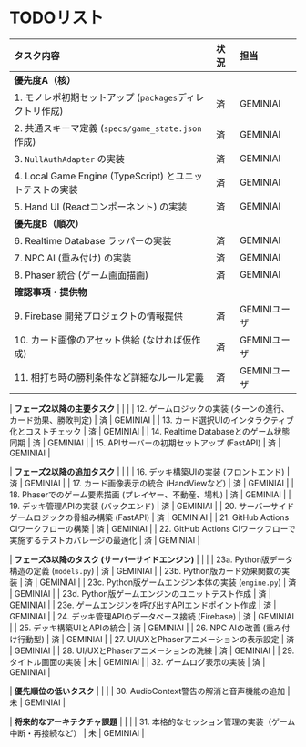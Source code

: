 # TODOリスト

| タスク内容 | 状況 | 担当 |
| :--- | :--- | :--- |
| **優先度A（核）** | | |
| 1. モノレポ初期セットアップ (`packages`ディレクトリ作成) | 済 | GEMINIAI |
| 2. 共通スキーマ定義 (`specs/game_state.json`作成) | 済 | GEMINIAI |
| 3. `NullAuthAdapter` の実装 | 済 | GEMINIAI |
| 4. Local Game Engine (TypeScript) とユニットテストの実装 | 済 | GEMINIAI |
| 5. Hand UI (Reactコンポーネント) の実装 | 済 | GEMINIAI |
| **優先度B（順次）** | | |
| 6. Realtime Database ラッパーの実装 | 済 | GEMINIAI |
| 7. NPC AI (重み付け) の実装 | 済 | GEMINIAI |
| 8. Phaser 統合 (ゲーム画面描画) | 済 | GEMINIAI |
| **確認事項・提供物** | | |
| 9. Firebase 開発プロジェクトの情報提供 | 済 | GEMINIユーザ |
| 10. カード画像のアセット供給 (なければ仮作成) | 済 | GEMINIユーザ |
| 11. 相打ち時の勝利条件など詳細なルール定義 | 済 | GEMINIユーザ |

| **フェーズ2以降の主要タスク** | | |
| 12. ゲームロジックの実装 (ターンの進行、カード効果、勝敗判定) | 済 | GEMINIAI |
| 13. カード選択UIのインタラクティブ化とコストチェック | 済 | GEMINIAI |
| 14. Realtime Databaseとのゲーム状態同期 | 済 | GEMINIAI |
| 15. APIサーバーの初期セットアップ (FastAPI) | 済 | GEMINIAI |

| **フェーズ2以降の追加タスク** | | |
| 16. デッキ構築UIの実装 (フロントエンド) | 済 | GEMINIAI |
| 17. カード画像表示の統合 (HandViewなど) | 済 | GEMINIAI |
| 18. Phaserでのゲーム要素描画 (プレイヤー、不動産、場札) | 済 | GEMINIAI |
| 19. デッキ管理APIの実装 (バックエンド) | 済 | GEMINIAI |
| 20. サーバーサイドゲームロジックの骨組み構築 (FastAPI) | 済 | GEMINIAI |
| 21. GitHub Actions CIワークフローの構築 | 済 | GEMINIAI |
| 22. GitHub Actions CIワークフローで実施するテストカバレージの最適化 | 済 | GEMINIAI |

| **フェーズ3以降のタスク (サーバーサイドエンジン)** | | |
| 23a. Python版データ構造の定義 (`models.py`) | 済 | GEMINIAI |
| 23b. Python版カード効果関数の実装 | 済 | GEMINIAI |
| 23c. Python版ゲームエンジン本体の実装 (`engine.py`) | 済 | GEMINIAI |
| 23d. Python版ゲームエンジンのユニットテスト作成 | 済 | GEMINIAI |
| 23e. ゲームエンジンを呼び出すAPIエンドポイント作成 | 済 | GEMINIAI |
| 24. デッキ管理APIのデータベース接続 (Firebase) | 済 | GEMINIAI |
| 25. デッキ構築UIとAPIの統合 | 済 | GEMINIAI |
| 26. NPC AIの改善 (重み付け行動型) | 済 | GEMINIAI |
| 27. UI/UXとPhaserアニメーションの表示設定 | 済 | GEMINIAI |
| 28. UI/UXとPhaserアニメーションの洗練 | 済 | GEMINIAI |
| 29. タイトル画面の実装 | 未 | GEMINIAI |
| 32. ゲームログ表示の実装 | 済 | GEMINIAI |

| **優先順位の低いタスク** | | |
| 30. AudioContext警告の解消と音声機能の追加 | 未 | GEMINIAI |

| **将来的なアーキテクチャ課題** | | |
| 31. 本格的なセッション管理の実装（ゲーム中断・再接続など） | 未 | GEMINIAI |